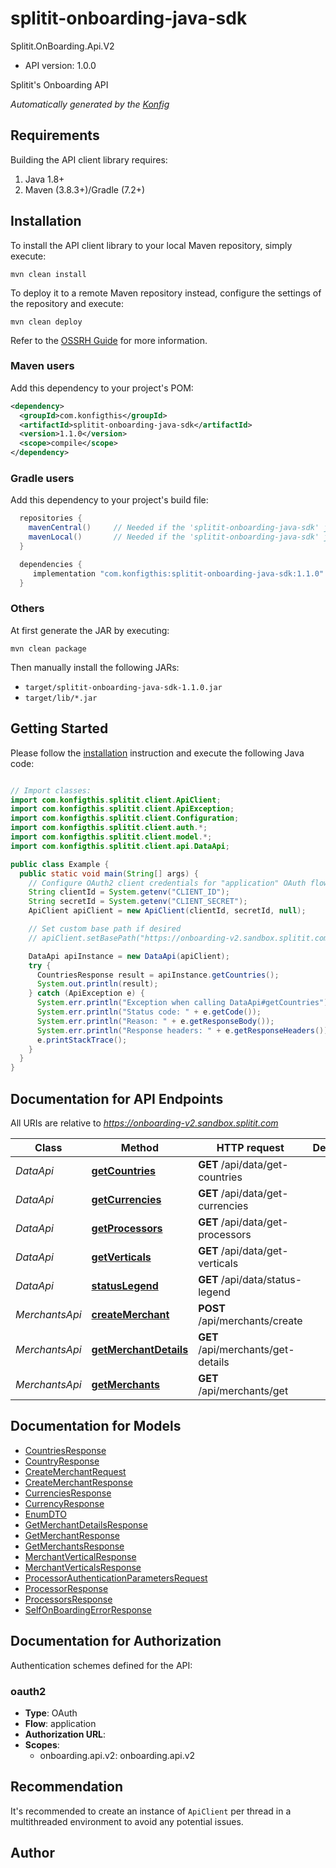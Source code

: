 # splitit-onboarding-java-sdk

Splitit.OnBoarding.Api.V2
- API version: 1.0.0

Splitit's Onboarding API


*Automatically generated by the [Konfig](https://konfigthis.com)*


## Requirements

Building the API client library requires:
1. Java 1.8+
2. Maven (3.8.3+)/Gradle (7.2+)

## Installation

To install the API client library to your local Maven repository, simply execute:

```shell
mvn clean install
```

To deploy it to a remote Maven repository instead, configure the settings of the repository and execute:

```shell
mvn clean deploy
```

Refer to the [OSSRH Guide](http://central.sonatype.org/pages/ossrh-guide.html) for more information.

### Maven users

Add this dependency to your project's POM:

```xml
<dependency>
  <groupId>com.konfigthis</groupId>
  <artifactId>splitit-onboarding-java-sdk</artifactId>
  <version>1.1.0</version>
  <scope>compile</scope>
</dependency>
```

### Gradle users

Add this dependency to your project's build file:

```groovy
  repositories {
    mavenCentral()     // Needed if the 'splitit-onboarding-java-sdk' jar has been published to maven central.
    mavenLocal()       // Needed if the 'splitit-onboarding-java-sdk' jar has been published to the local maven repo.
  }

  dependencies {
     implementation "com.konfigthis:splitit-onboarding-java-sdk:1.1.0"
  }
```

### Others

At first generate the JAR by executing:

```shell
mvn clean package
```

Then manually install the following JARs:

* `target/splitit-onboarding-java-sdk-1.1.0.jar`
* `target/lib/*.jar`

## Getting Started

Please follow the [installation](#installation) instruction and execute the following Java code:

```java

// Import classes:
import com.konfigthis.splitit.client.ApiClient;
import com.konfigthis.splitit.client.ApiException;
import com.konfigthis.splitit.client.Configuration;
import com.konfigthis.splitit.client.auth.*;
import com.konfigthis.splitit.client.model.*;
import com.konfigthis.splitit.client.api.DataApi;

public class Example {
  public static void main(String[] args) {
    // Configure OAuth2 client credentials for "application" OAuth flow
    String clientId = System.getenv("CLIENT_ID");
    String secretId = System.getenv("CLIENT_SECRET");
    ApiClient apiClient = new ApiClient(clientId, secretId, null);

    // Set custom base path if desired
    // apiClient.setBasePath("https://onboarding-v2.sandbox.splitit.com");    

    DataApi apiInstance = new DataApi(apiClient);
    try {
      CountriesResponse result = apiInstance.getCountries();
      System.out.println(result);
    } catch (ApiException e) {
      System.err.println("Exception when calling DataApi#getCountries");
      System.err.println("Status code: " + e.getCode());
      System.err.println("Reason: " + e.getResponseBody());
      System.err.println("Response headers: " + e.getResponseHeaders());
      e.printStackTrace();
    }
  }
}

```

## Documentation for API Endpoints

All URIs are relative to *https://onboarding-v2.sandbox.splitit.com*

Class | Method | HTTP request | Description
------------ | ------------- | ------------- | -------------
*DataApi* | [**getCountries**](docs/DataApi.md#getCountries) | **GET** /api/data/get-countries | 
*DataApi* | [**getCurrencies**](docs/DataApi.md#getCurrencies) | **GET** /api/data/get-currencies | 
*DataApi* | [**getProcessors**](docs/DataApi.md#getProcessors) | **GET** /api/data/get-processors | 
*DataApi* | [**getVerticals**](docs/DataApi.md#getVerticals) | **GET** /api/data/get-verticals | 
*DataApi* | [**statusLegend**](docs/DataApi.md#statusLegend) | **GET** /api/data/status-legend | 
*MerchantsApi* | [**createMerchant**](docs/MerchantsApi.md#createMerchant) | **POST** /api/merchants/create | 
*MerchantsApi* | [**getMerchantDetails**](docs/MerchantsApi.md#getMerchantDetails) | **GET** /api/merchants/get-details | 
*MerchantsApi* | [**getMerchants**](docs/MerchantsApi.md#getMerchants) | **GET** /api/merchants/get | 


## Documentation for Models

 - [CountriesResponse](docs/CountriesResponse.md)
 - [CountryResponse](docs/CountryResponse.md)
 - [CreateMerchantRequest](docs/CreateMerchantRequest.md)
 - [CreateMerchantResponse](docs/CreateMerchantResponse.md)
 - [CurrenciesResponse](docs/CurrenciesResponse.md)
 - [CurrencyResponse](docs/CurrencyResponse.md)
 - [EnumDTO](docs/EnumDTO.md)
 - [GetMerchantDetailsResponse](docs/GetMerchantDetailsResponse.md)
 - [GetMerchantResponse](docs/GetMerchantResponse.md)
 - [GetMerchantsResponse](docs/GetMerchantsResponse.md)
 - [MerchantVerticalResponse](docs/MerchantVerticalResponse.md)
 - [MerchantVerticalsResponse](docs/MerchantVerticalsResponse.md)
 - [ProcessorAuthenticationParametersRequest](docs/ProcessorAuthenticationParametersRequest.md)
 - [ProcessorResponse](docs/ProcessorResponse.md)
 - [ProcessorsResponse](docs/ProcessorsResponse.md)
 - [SelfOnBoardingErrorResponse](docs/SelfOnBoardingErrorResponse.md)


## Documentation for Authorization

Authentication schemes defined for the API:
### oauth2

- **Type**: OAuth
- **Flow**: application
- **Authorization URL**: 
- **Scopes**: 
  - onboarding.api.v2: onboarding.api.v2


## Recommendation

It's recommended to create an instance of `ApiClient` per thread in a multithreaded environment to avoid any potential issues.

## Author



